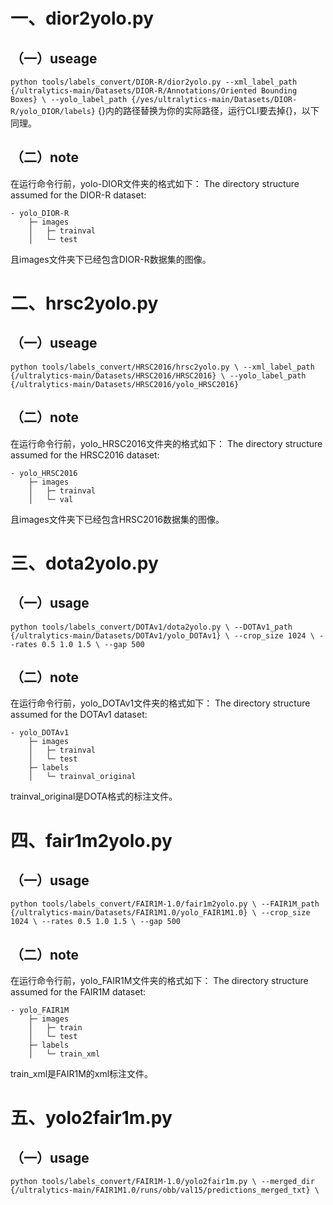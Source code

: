 # 一、dior2yolo.py
## （一）useage
`python tools/labels_convert/DIOR-R/dior2yolo.py
--xml_label_path {/ultralytics-main/Datasets/DIOR-R/Annotations/Oriented Bounding Boxes} \
--yolo_label_path {/yes/ultralytics-main/Datasets/DIOR-R/yolo_DIOR/labels}`
{}内的路径替换为你的实际路径，运行CLI要去掉{}，以下同理。
## （二）note
在运行命令行前，yolo-DIOR文件夹的格式如下：
The directory structure assumed for the DIOR-R dataset:

    - yolo_DIOR-R
        ├─ images
        │   ├─ trainval
        │   └─ test
且images文件夹下已经包含DIOR-R数据集的图像。

# 二、hrsc2yolo.py
## （一）useage
`python tools/labels_convert/HRSC2016/hrsc2yolo.py \
--xml_label_path {/ultralytics-main/Datasets/HRSC2016/HRSC2016} \
--yolo_label_path {/ultralytics-main/Datasets/HRSC2016/yolo_HRSC2016}`
## （二）note
在运行命令行前，yolo_HRSC2016文件夹的格式如下：
The directory structure assumed for the HRSC2016 dataset:

    - yolo_HRSC2016
        ├─ images
        │   ├─ trainval
        │   └─ val
且images文件夹下已经包含HRSC2016数据集的图像。

# 三、dota2yolo.py
## （一）usage
`python tools/labels_convert/DOTAv1/dota2yolo.py \
--DOTAv1_path {/ultralytics-main/Datasets/DOTAv1/yolo_DOTAv1} \
--crop_size 1024 \
--rates 0.5 1.0 1.5 \
--gap 500`
## （二）note
在运行命令行前，yolo_DOTAv1文件夹的格式如下：
The directory structure assumed for the DOTAv1 dataset:

    - yolo_DOTAv1
        ├─ images
        │   ├─ trainval
        │   └─ test
        ├─ labels
        │   └─ trainval_original
trainval_original是DOTA格式的标注文件。

# 四、fair1m2yolo.py
## （一）usage
`python tools/labels_convert/FAIR1M-1.0/fair1m2yolo.py \
--FAIR1M_path {/ultralytics-main/Datasets/FAIR1M1.0/yolo_FAIR1M1.0} \
--crop_size 1024 \
--rates 0.5 1.0 1.5 \
--gap 500`
## （二）note
在运行命令行前，yolo_FAIR1M文件夹的格式如下：
The directory structure assumed for the FAIR1M dataset:

    - yolo_FAIR1M
        ├─ images
        │   ├─ train
        │   └─ test
        ├─ labels
        │   └─ train_xml
train_xml是FAIR1M的xml标注文件。

# 五、yolo2fair1m.py
## （一）usage
`python tools/labels_convert/FAIR1M-1.0/yolo2fair1m.py \
--merged_dir {/ultralytics-main/FAIR1M1.0/runs/obb/val15/predictions_merged_txt} \`
